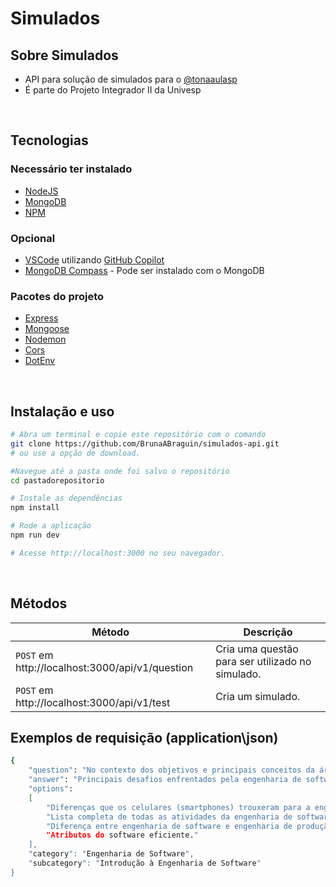 
# Simulados

## Sobre Simulados
- API para solução de simulados para o [@tonaaulasp](https://www.instagram.com/tonaaulasp/)
- É parte do Projeto Integrador II da Univesp

<br>

## Tecnologias

### Necessário ter instalado
- [NodeJS](https://nodejs.org/pt-br/)
- [MongoDB](https://www.mongodb.com/)
- [NPM](https://www.npmjs.com/)

### Opcional
- [VSCode](https://code.visualstudio.com/) utilizando [GitHub Copilot](https://copilot.github.com/)
- [MongoDB Compass](https://www.mongodb.com/pt-br/products/compass) - Pode ser instalado com o MongoDB

### Pacotes do projeto
- [Express](https://expressjs.com/pt-br/)
- [Mongoose](https://mongoosejs.com/)
- [Nodemon](https://nodemon.io/)
- [Cors](https://www.npmjs.com/package/cors)
- [DotEnv](https://www.npmjs.com/package/dotenv)


<br>

## Instalação e uso

```bash
# Abra um terminal e copie este repositório com o comando
git clone https://github.com/BrunaABraguin/simulados-api.git
# ou use a opção de download.

#Navegue até a pasta onde foi salvo o repositório
cd pastadorepositorio

# Instale as dependências
npm install

# Rode a aplicação
npm run dev

# Acesse http://localhost:3000 no seu navegador.
```

<br>

## Métodos

| Método | Descrição |
|---|---|
| `POST` em http://localhost:3000/api/v1/question | Cria uma questão para ser utilizado no simulado. |
| `POST` em http://localhost:3000/api/v1/test | Cria um simulado. |

## Exemplos de requisição (application\json)

```bash
{
    "question": "No contexto dos objetivos e principais conceitos da área de engenharia de software, marque a alternativa que apresenta uma questão básica apresentada na videoaula sobre introdução à engenharia de software:",
    "answer": "Principais desafios enfrentados pela engenharia de software.",
    "options":
    [
        "Diferenças que os celulares (smartphones) trouxeram para a engenharia de software.",
        "Lista completa de todas as atividades da engenharia de software.",
        "Diferença entre engenharia de software e engenharia de produção.",
        "Atributos do software eficiente."
    ],
    "category": "Engenharia de Software",
    "subcategory": "Introdução à Engenharia de Software"
}
```
